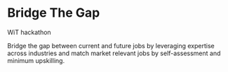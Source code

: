 # Bridge The Gap
WiT hackathon

Bridge the gap between current and future jobs by leveraging expertise across industries and match market relevant jobs by self-assessment and minimum upskilling.




